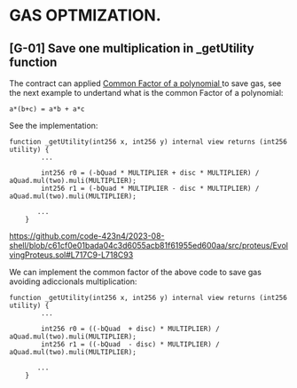 # GAS OPTMIZATION.

## [G-01] Save one multiplication in _getUtility function

The contract can applied [Common Factor of a polynomial  ](  https://www.khanacademy.org/math/algebra2/x2ec2f6f830c9fb89:poly-factor/x2ec2f6f830c9fb89:common-factor/a/taking-common-factors) to save gas, see the next example to undertand what is the common Factor of a polynomial:

```
a*(b+c) = a*b + a*c
```

See the implementation:

``` 
function _getUtility(int256 x, int256 y) internal view returns (int256 utility) {
        ...

        int256 r0 = (-bQuad * MULTIPLIER + disc * MULTIPLIER) / aQuad.mul(two).muli(MULTIPLIER); 
        int256 r1 = (-bQuad * MULTIPLIER - disc * MULTIPLIER) / aQuad.mul(two).muli(MULTIPLIER); 

       ...
    }
```
https://github.com/code-423n4/2023-08-shell/blob/c61cf0e01bada04c3d6055acb81f61955ed600aa/src/proteus/EvolvingProteus.sol#L717C9-L718C93


We can implement the common factor of the above code to save gas avoiding adiccionals multiplication:

``` 
function _getUtility(int256 x, int256 y) internal view returns (int256 utility) {
        ...

        int256 r0 = ((-bQuad  + disc) * MULTIPLIER) / aQuad.mul(two).muli(MULTIPLIER); 
        int256 r1 = ((-bQuad  - disc) * MULTIPLIER) / aQuad.mul(two).muli(MULTIPLIER); 

       ...
    }
```








